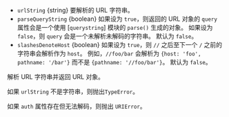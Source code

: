 <!-- YAML
added: v0.1.25
changes:
  - version: v9.0.0
    pr-url: https://github.com/nodejs/node/pull/13606
    description: The `search` property on the returned URL object is now `null`
                 when no query string is present.
-->

* `urlString` {string} 要解析的 URL 字符串。
* `parseQueryString` {boolean} 如果设为 `true`，则返回的 URL 对象的 `query` 属性会是一个使用 [`querystring`] 模块的 `parse()` 生成的对象。
  如果设为 `false`，则 `query` 会是一个未解析未解码的字符串。
  默认为 `false`。
* `slashesDenoteHost` {boolean} 如果设为 `true`，则 `//` 之后至下一个 `/` 之前的字符串会解析作为 `host`。
  例如，`//foo/bar` 会解析为 `{host: 'foo', pathname: '/bar'}` 而不是 `{pathname: '//foo/bar'}`。
  默认为 `false`。

解析 URL 字符串并返回 URL 对象。

如果 `urlString` 不是字符串，则抛出`TypeError`。

如果 `auth` 属性存在但无法解码，则抛出 `URIError`。

